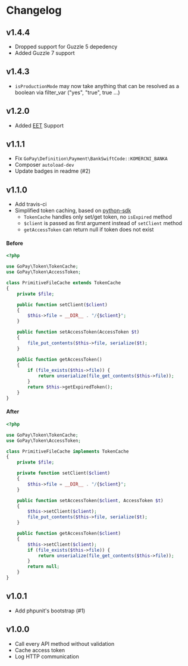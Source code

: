 
# Changelog

## v1.4.4

 - Dropped support for Guzzle 5 depedency
 - Added Guzzle 7 support


## v1.4.3

- `isProductionMode` may now take anything that can be resolved as a boolean via filter_var ("yes", "true", true ...)  

## v1.2.0

* Added [EET](https://help.gopay.com/cs/tema/propojeni-do-eet/jak-bude-fungovat-napojeni-gopay-do-eet) Support 

## v1.1.1

* Fix `GoPay\Definition\Payment\BankSwiftCode::KOMERCNI_BANKA`
* Composer `autoload-dev`
* Update badges in readme (#2)

## v1.1.0

* Add travis-ci
* Simplified token caching, based on [python-sdk](https://github.com/gopaycommunity/gopay-python-api/)
    * `TokenCache` handles only set/get token, no `isExpired` method
    * `$client` is passed as first argument instead of `setClient` method
    * `getAccessToken` can return null if token does not exist

#### Before

```php
<?php

use GoPay\Token\TokenCache;
use GoPay\Token\AccessToken;

class PrimitiveFileCache extends TokenCache
{
    private $file;

    public function setClient($client)
    {
        $this->file = __DIR__ . "/{$client}";
    }

    public function setAccessToken(AccessToken $t)
    {
        file_put_contents($this->file, serialize($t);
    }

    public function getAccessToken()
    {
        if (file_exists($this->file)) {
            return unserialize(file_get_contents($this->file));
        }
        return $this->getExpiredToken(); 
    }
}
```

#### After

```php
<?php

use GoPay\Token\TokenCache;
use GoPay\Token\AccessToken;

class PrimitiveFileCache implements TokenCache
{
    private $file;

    private function setClient($client)
    {
        $this->file = __DIR__ . "/{$client}";
    }

    public function setAccessToken($client, AccessToken $t)
    {
        $this->setClient($client);
        file_put_contents($this->file, serialize($t);
    }

    public function getAccessToken($client)
    {
        $this->setClient($client);
        if (file_exists($this->file)) {
            return unserialize(file_get_contents($this->file));
        }
        return null;
    }
}
```

## v1.0.1

* Add phpunit's bootstrap (#1)

## v1.0.0

* Call every API method without validation
* Cache access token
* Log HTTP communication
